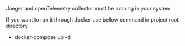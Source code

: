 Jaeger and openTelemetry collector must be running in your system

If you want to run it through docker use bellow command in project root directory
- docker-compose up -d 

